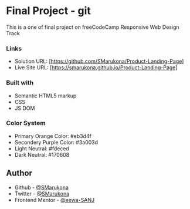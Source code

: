 # Final Project - git

This is a one of final project on freeCodeCamp Responsive Web Design Track

### Links

- Solution URL: [https://github.com/SMarukona/Product-Landing-Page]
- Live Site URL: [https://smarukona.github.io/Product-Landing-Page]

### Built with

- Semantic HTML5 markup
- CSS
- JS DOM

### Color System
- Primary Orange Color: #eb3d4f
- Secondery Purple Color: #3a003d
- Light Neutral: #fdeced
- Dark Neutral: #170608

## Author
- Github - [@SMarukona](https://github.com/SMarukona)
- Twitter - [@SMarukona](https://twitter.com/SMarukona)
- Frontend Mentor - [@eewa-SANJ](https://www.frontendmentor.io/profile/eewa-SANJ)